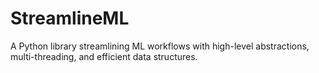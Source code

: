 # StreamlineML
A Python library streamlining ML workflows with high-level abstractions, multi-threading, and efficient data structures. 
